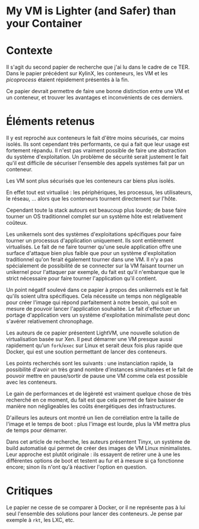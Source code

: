 # My VM is Lighter (and Safer) than your Container

# Contexte

Il s'agit du second papier de recherche que j'ai lu dans le cadre de ce TER.
Dans le papier précédent sur KylinX, les conteneurs, les VM et les *picoprocess*
étaient répidement présentés à la fin.

Ce papier devrait permettre de faire une bonne distinction entre une VM et un
conteneur, et trouver les avantages et inconvénients de ces derniers.

# Éléments retenus

Il y est reproché aux conteneurs le fait d'être moins sécurisés, car moins
isolés. Ils sont cependant très performants, ce qui a fait que leur usage est
fortement répandu. Il n'est pas vraiment possible de faire une abstraction du
système d'exploitation. Un problème de sécurité serait justement le fait qu'il
est difficile de sécuriser l'ensemble des appels systèmes fait par un conteneur.

Les VM sont plus sécurisés que les conteneurs car biens plus isolés.

En effet tout est virtualisé : les périphériques, les processus, les
utilisateurs, le réseau, ... alors que les conteneurs tournent directement sur
l'hôte.

Cependant toute la stack autours est beaucoup plus lourde; de base faire tourner
un OS traditionnel complet sur un système hôte est relativement coûteux.

Les unikernels sont des systèmes d'exploitations spécifiques pour faire tourner
un processus d'application uniquement. Ils sont entièrement virtualisés. Le fait
de ne faire tourner qu'une seule application offre une surface d'attaque bien
plus faible que pour un système d'exploitation traditionnel qu'on ferait
également tourner dans une VM. Il n'y a pas spécialement de possibilité de se
connecter sur la VM faisant tourner un unikernel pour l'attaquer par exemple, du
fait est qu'il n'embarque que le strict nécessaire pour faire tourner
l'application qu'il contient.

Un point négatif soulevé dans ce papier à propos des unikernels est le fait
qu'ils soient ultra spécifiques. Cela nécessite un temps non négligeable pour
créer l'image qui répond parfaitement à notre besoin, qui soit en mesure de
pouvoir lancer l'application souhaitée. Le fait d'effectuer un portage
d'application vers un système d'exploitation minimaliste peut donc s'avérer
relativement chronophage.

Les auteurs de ce papier présentent LightVM, une nouvelle solution de
virtualisation basée sur Xen. Il peut démarrer une VM presque aussi rapidement
qu'un `fork`/`exec` sur Linux et serait deux fois plus rapide que Docker, qui
est une soution permettant de lancer des conteneurs.

Les points recherchés sont les suivants : une instanciation rapide, la
possibilité d'avoir un très grand nombre d'instances simultanées et le fait de
pouvoir mettre en pause/sortir de pause une VM comme cela est possible avec les
conteneurs.

Le gain de performances et de légèreté est vraiment quelque chose de très
recherché en ce moment, du fait est que cela permet de faire baisser de manière
non négligeables les coûts énergétiques des infrastructures.

D'ailleurs les auteurs ont montré un lien de corrélation entre la taille de
l'image et le temps de boot : plus l'image est lourde, plus la VM mettra plus de
temps pour démarrer.

Dans cet article de recherche, les auteurs présentent Tinyx, un système de build
automatisé qui permet de créer des images de VM Linux minimalistes. Leur
approche est plutôt originale : ils essayent de retirer une à une les
différentes options de boot et testent au fur et à mesure si ça fonctionne
encore; sinon ils n'ont qu'à réactiver l'option en question.

# Critiques

Le papier ne cesse de se comparer à Docker, or il ne représente pas à lui seul
l'ensemble des solutions pour lancer des conteneurs. Je pense par exemple à
`rkt`, les LXC, etc.

